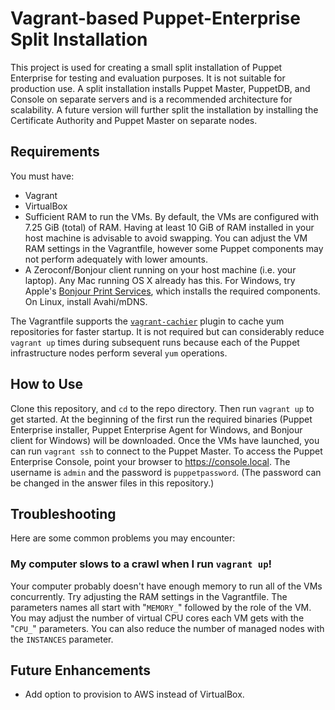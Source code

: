 # Vagrant-based Puppet-Enterprise Split Installation

This project is used for creating a small split installation of Puppet Enterprise for testing and evaluation purposes. It is not suitable for production use. A split installation installs Puppet Master, PuppetDB, and Console on separate servers and is a recommended architecture for scalability. A future version will further split the installation by installing the Certificate Authority and Puppet Master on separate nodes.


## Requirements

You must have:
- Vagrant
- VirtualBox
- Sufficient RAM to run the VMs. By default, the VMs are configured with 7.25 GiB (total) of RAM. Having at least 10 GiB of RAM installed in your host machine is advisable to avoid swapping. You can adjust the VM RAM settings in the Vagrantfile, however some Puppet components may not perform adequately with lower amounts.
- A Zeroconf/Bonjour client running on your host machine (i.e. your laptop). Any Mac running OS X already has this. For Windows, try Apple's [Bonjour Print Services](https://support.apple.com/kb/DL999?locale=en_US), which installs the required components. On Linux, install Avahi/mDNS.

The Vagrantfile supports the [`vagrant-cachier`](https://github.com/fgrehm/vagrant-cachier) plugin to cache yum repositories for faster startup. It is not required but can considerably reduce  ```vagrant up``` times during subsequent runs because each of the Puppet infrastructure nodes perform several ```yum``` operations.


## How to Use

Clone this repository, and ```cd``` to the repo directory. Then run ```vagrant up``` to get started. At the beginning of the first run the required binaries (Puppet Enterprise installer, Puppet Enterprise Agent for Windows, and Bonjour client for Windows) will be downloaded. Once the VMs have launched, you can run ```vagrant ssh``` to connect to the Puppet Master. To access the Puppet Enterprise Console, point your browser to https://console.local. The username is ```admin``` and the password is ```puppetpassword```. (The password can be changed in the answer files in this repository.)


## Troubleshooting

Here are some common problems you may encounter:

### My computer slows to a crawl when I run ```vagrant up```!

Your computer probably doesn't have enough memory to run all of the VMs concurrently. Try adjusting the RAM settings in the Vagrantfile. The parameters names all start with "```MEMORY_```" followed by the role of the VM. You may adjust the number of virtual CPU cores each VM gets with the "```CPU_```" parameters. You can also reduce the number of managed nodes with the ```INSTANCES``` parameter.


## Future Enhancements

- Add option to provision to AWS instead of VirtualBox.